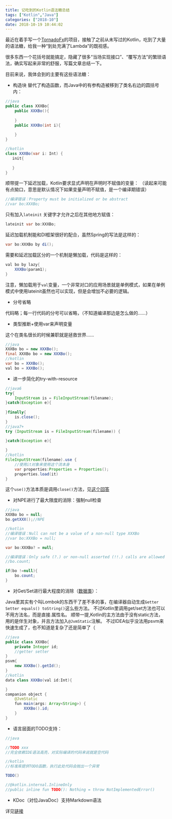 ```yaml
---
title: 记吃到的Kotlin语法糖总结
tags: ["Kotlin","Java"]
categories: ["2018-10"]
date: 2018-10-19 10:44:02
---
```




最近在着手写一个[TornadoFx](https://tornadofx.io/)的项目，接触了之前从未写过的Kotlin，吃到了大量的语法糖，给我一种“到处充满了Lambda”的既视感。

很多东西一个花括号就能搞定，隐藏了很多“当场实现接口”、“覆写方法”的繁琐语法，确实写起来非常的舒服，写篇文章总结一下。

目前来说，我体会到的主要有这些语法糖：

+ 构造块
替代了构造函数，而Java中的有参构造被移到了类名右边的圆括号内：

```java
//java
public class XXXBo{
    public XXXBo(){
    
    }
    public XXXBo(int i){
    
    }
}

//kotlin
class XXXBo(var i: Int) {
   init{
   
   }
}
```
顺带提一下延迟加载，Kotlin要求显式声明在声明时不赋值的变量：
（读起来可能有点拗口，意思是默认情况下如果变量声明不赋值，是一个编译期错误）
```java
//编译错误：Property must be initialized or be abstract
//var bo:XXXBo;
```
只有加入`lateinit` 关键字才允许之后在其他地方赋值：
```java
lateinit var bo:XXXBo;
```
延迟加载机制能和DI框架很好的配合，虽然Spring的写法是这样的：
```java
var bo:XXXBo by di();
```
需要和延迟加载区分的一个机制是懒加载，代码是这样的：
```java
val bo by lazy{
    XXXBo(param1);
}
```
注意，懒加载用于`val`变量，一个非常对口的应用场景就是单例模式，如果在单例模式中使用lateinit虽然也可以实现，但是会增加不必要的逻辑。


+ 分号省略

代码略；每一行代码的分号可以省略，（不知道编译那边是怎么做的……）

+ 类型推断+使用var来声明变量

这个在类名很长的时候兼职就是拯救世界……

```java
//java
XXXBo bo = new XXXBo();
final XXXBo bo = new XXXBo();
//kotlin
var bo = XXXBo();
val bo = XXXBo();
```

+ 进一步简化的try-with-resource

```java
//java6
try{
    InputStream is = FileInputStream(filename);
}catch(Exception e){
            
}finally{
    is.close();
}
//java7+
try (InputStream is = FileInputStream(filename)) {

}catch(Exception e){
            
}
//kotlin
FileInputStream(filename).use {
    //使用it对象来使用这个流本身
    var properties:Properties = Properties();
    properties.load(it)
}
```
这个`use()`方法本质是调用`close()`方法，见[这个回答](https://stackoverflow.com/questions/26969800/try-with-resources-in-kotlin)

+ 对NPE进行了最大限度的消除：强制null检查

```java
//java
XXXBo bo = null;
bo.getXXX();//NPE

//kotlin
//编译错误：Null can not be a value of a non-null type XXXBo
//var bo:XXXBo = null;

var bo:XXXBo? = null;

//编译错误：Only safe (?.) or non-null asserted (!!.) calls are allowed on a nullable receiver of type XXXBo
//bo.count;

if(bo !=null){
    bo.count;
}
```
+ 对Get/Set进行最大程度的消除（[数据类](https://www.kotlincn.net/docs/reference/data-classes.html)）：

Java里其实有个叫Lombok的东西干了差不多的事，在编译器自动生成` Getter Setter equals() toString() `这么些方法。
不过Kotlin里调用get/set方法也可以不用方法名，而是直接.属性名。
顺带一提,Kotlin的主方法由于没有static方法，用的是伴生对象，并且方法加入`@JvmStatic`注解。
不过IDEA似乎没法用psvm来快速生成了，也不知道是复杂了还是简单了（

```java
//java
public class XXXBo{
    private Integer id;
    //getter setter
}
psvm{
    new XXXBo().getId();
}
//kotlin
data class XXXBo(val id:Int){

}
companion object {
    @JvmStatic
    fun main(args: Array<String>) {
        XXXBo().id;  
    }
}
```

+ 语言层面的TODO支持：

```java
//java

//TODO xxx
//完全依赖IDE语法高亮，对实际编译的代码来说就是空代码

//kotlin
//标准库提供TODO函数，执行此处代码会抛出一个异常

TODO()

//@kotlin.internal.InlineOnly
//public inline fun TODO(): Nothing = throw NotImplementedError()

```

+ KDoc（对位JavaDoc）支持Markdown语法

详见[链接](https://www.kotlincn.net/docs/reference/kotlin-doc.html)
